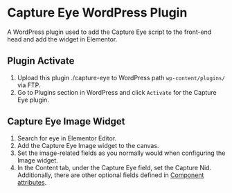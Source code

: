 # Capture Eye WordPress Plugin

A WordPress plugin used to add the Capture Eye script to the front-end head and add the widget in Elementor.

## Plugin Activate

1. Upload this plugin ./capture-eye to WordPress path `wp-content/plugins/` via FTP.
1. Go to Plugins section in WordPress and click `Activate` for the Capture Eye plugin.

## Capture Eye Image Widget

1. Search for eye in Elementor Editor.
1. Add the Capture Eye Image widget to the canvas.
1. Set the image-related fields as you normally would when configuring the Image widget.
1. In the Content tab, under the Capture Eye field, set the Capture Nid. Additionally, there are other optional fields defined in [Component attributes](https://github.com/numbersprotocol/capture-eye?tab=readme-ov-file#component-attributes).
